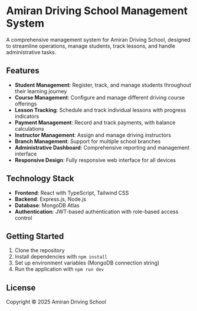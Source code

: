 # Amiran Driving School Management System

A comprehensive management system for Amiran Driving School, designed to streamline operations, manage students, track lessons, and handle administrative tasks.

## Features

- **Student Management**: Register, track, and manage students throughout their learning journey
- **Course Management**: Configure and manage different driving course offerings
- **Lesson Tracking**: Schedule and track individual lessons with progress indicators
- **Payment Management**: Record and track payments, with balance calculations
- **Instructor Management**: Assign and manage driving instructors
- **Branch Management**: Support for multiple school branches
- **Administrative Dashboard**: Comprehensive reporting and management interface
- **Responsive Design**: Fully responsive web interface for all devices

## Technology Stack

- **Frontend**: React with TypeScript, Tailwind CSS
- **Backend**: Express.js, Node.js
- **Database**: MongoDB Atlas
- **Authentication**: JWT-based authentication with role-based access control

## Getting Started

1. Clone the repository
2. Install dependencies with `npm install`
3. Set up environment variables (MongoDB connection string)
4. Run the application with `npm run dev`

## License

Copyright © 2025 Amiran Driving School